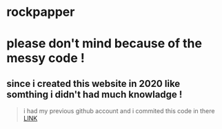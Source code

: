 # rockpapper

# please don't mind because of the messy code ! 
## since i created this website in 2020 like somthing i didn't had much knowladge ! 

> i had my previous github account and i commited this code in there [LINK](https://github.com/techneesofficial17)

